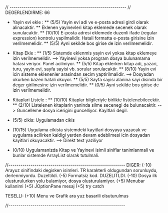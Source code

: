 // ----------------------------------------------------------
// DEGERLENDIRME: 66

* Yayin evi ekle : 
** (5/5) Yayin evi adi ve e-posta adresi girdi olarak alinacaktir. 
** Eklenen yayinevleri kitap eklemede secenek olarak sunulacaktir. 
** (10/10) E-posta adresi eklemede duzenli ifade (regular expression) kontrolu yapilmalidir. Hatali formatta e-posta girisine izin verilmemelidir. 
** (5/5) Ayni sekilde bos girise de izin verilmemelidir.

* Kitap Ekle : 
** (1/5) Sistemde eklenmis yayin evi yoksa kitap eklemeye izin verilmemelidir. 
--> Yayinevi yoksa program dosya bulunamama hatasi veriyor. Panel acilmiyor.
** (5/5) Kitap eklerken kitap adi, yazari, turu, yayin evi, sayfa sayisi vb. sorular sorulacaktir. 
** (8/10) Yayin evi icin sisteme eklenenler arasindan secim yaptirilmalidir. 
--> Dosyadan okurken bazen hatali okuyor.
** (5/5) Sayfa sayisi alanina sayi disinda bir deger girilmesine izin verilmemelidir. 
** (0/5) Ayni sekilde bos girise de izin verilmemelidir.

* Kitaplari Listele : 
** (10/10) Kitaplar bilgileriyle birlikte listelenebilecektir. 
** (2/10) Listelenen kitaplarin yaninda silme secenegi de bulunacaktir.
--> Guncelleme dosya icerigini guncelliyor. Kayitlari degil.

* (5/5) cikis: Uygulamadan cikis

* (10/15) Uygulama cikista sistemdeki kayitlari dosyaya yazacak ve uygulama acilirken kaldigi yerden devam edebilmesi icin dosyadan kayitlari okuyacaktir.
--> Direkt text yaziliyor

* (0/10) Uygulamanizda Kitap ve Yayinevi isimli siniflar tanimlanmali ve bunlar sistemde ArrayList olarak tutulmali.

//----------------------------------------------------------
DIGER:
(-10) Arayuz sinifindaki degisken isimleri. TR karakterli oldugundan sorunluydu, derlenmiyordu. Duzeltildi. 
(-5) Formatsiz kod. DUZELITLDI.
(-10) Dosya ilk olusturulurken yolu bulamiyor, dosya olusturulamiyor.
(+5) Menubar kullanimi
(+5) JOptionPane mesaj
(+5) try catch

TESELLI:
(+10) Menu ve Grafik ara yuz basarili olsuturulmus

//----------------------------------------------------------